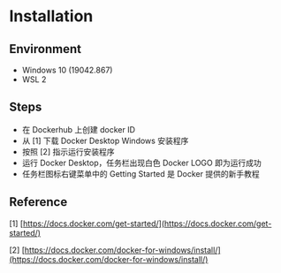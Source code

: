 # Installation

## Environment

* Windows 10 \(19042.867\)
* WSL 2

## Steps

* 在 Dockerhub 上创建 docker ID
* 从 \[1\] 下载 Docker Desktop Windows 安装程序
* 按照 \[2\] 指示运行安装程序
* 运行 Docker Desktop，任务栏出现白色 Docker LOGO 即为运行成功
* 任务栏图标右键菜单中的 Getting Started 是 Docker 提供的新手教程

## Reference

\[1\] [https://docs.docker.com/get-started/](https://docs.docker.com/get-started/)

\[2\] [https://docs.docker.com/docker-for-windows/install/](https://docs.docker.com/docker-for-windows/install/)



